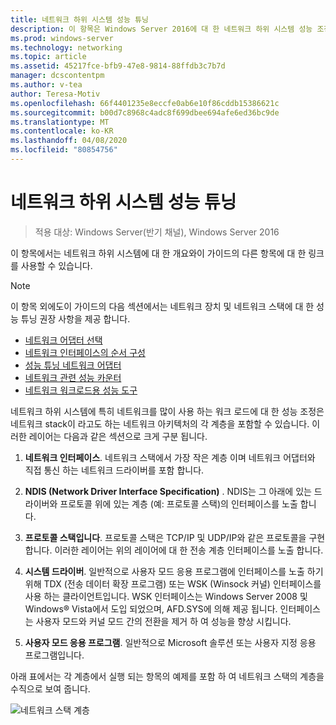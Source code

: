 ```yaml
---
title: 네트워크 하위 시스템 성능 튜닝
description: 이 항목은 Windows Server 2016에 대 한 네트워크 하위 시스템 성능 조정 가이드의 일부입니다.
ms.prod: windows-server
ms.technology: networking
ms.topic: article
ms.assetid: 45217fce-bfb9-47e8-9814-88ffdb3c7b7d
manager: dcscontentpm
ms.author: v-tea
author: Teresa-Motiv
ms.openlocfilehash: 66f4401235e8eccfe0ab6e10f86cddb15386621c
ms.sourcegitcommit: b00d7c8968c4adc8f699dbee694afe6ed36bc9de
ms.translationtype: MT
ms.contentlocale: ko-KR
ms.lasthandoff: 04/08/2020
ms.locfileid: "80854756"
---
```

# <a name="network-subsystem-performance-tuning"></a>네트워크 하위 시스템 성능 튜닝

>적용 대상: Windows Server(반기 채널), Windows Server 2016

이 항목에서는 네트워크 하위 시스템에 대 한 개요와이 가이드의 다른 항목에 대 한 링크를 사용할 수 있습니다.

>[!NOTE]
>이 항목 외에도이 가이드의 다음 섹션에서는 네트워크 장치 및 네트워크 스택에 대 한 성능 튜닝 권장 사항을 제공 합니다.
> - [네트워크 어댑터 선택](net-sub-choose-nic.md)
> - [네트워크 인터페이스의 순서 구성](net-sub-interface-metric.md)
> - [성능 튜닝 네트워크 어댑터](net-sub-performance-tuning-nics.md)
> - [네트워크 관련 성능 카운터](net-sub-performance-counters.md)
> - [네트워크 워크로드용 성능 도구](net-sub-performance-tools.md)

네트워크 하위 시스템에 특히 네트워크를 많이 사용 하는 워크 로드에 대 한 성능 조정은 네트워크 stack이 라고도 하는 네트워크 아키텍처의 각 계층을 포함할 수 있습니다. 이러한 레이어는 다음과 같은 섹션으로 크게 구분 됩니다.

1. **네트워크 인터페이스**. 네트워크 스택에서 가장 작은 계층 이며 네트워크 어댑터와 직접 통신 하는 네트워크 드라이버를 포함 합니다.

2. **NDIS (Network Driver Interface Specification)** . NDIS는 그 아래에 있는 드라이버와 프로토콜 위에 있는 계층 (예: 프로토콜 스택)의 인터페이스를 노출 합니다.
  
3. **프로토콜 스택입니다**. 프로토콜 스택은 TCP/IP 및 UDP/IP와 같은 프로토콜을 구현 합니다. 이러한 레이어는 위의 레이어에 대 한 전송 계층 인터페이스를 노출 합니다.
  
4. **시스템 드라이버**. 일반적으로 사용자 모드 응용 프로그램에 인터페이스를 노출 하기 위해 TDX (전송 데이터 확장 프로그램) 또는 WSK (Winsock 커널) 인터페이스를 사용 하는 클라이언트입니다. WSK 인터페이스는 Windows Server 2008 및 Windows&reg; Vista에서 도입 되었으며, AFD.SYS에 의해 제공 됩니다. 인터페이스는 사용자 모드와 커널 모드 간의 전환을 제거 하 여 성능을 향상 시킵니다.
  
5. **사용자 모드 응용 프로그램**. 일반적으로 Microsoft 솔루션 또는 사용자 지정 응용 프로그램입니다.

아래 표에서는 각 계층에서 실행 되는 항목의 예제를 포함 하 여 네트워크 스택의 계층을 수직으로 보여 줍니다.  

![네트워크 스택 계층](../../media/Network-Subsystem/network-layers.jpg)

